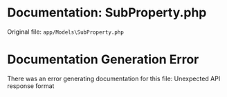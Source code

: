 # Documentation: SubProperty.php

Original file: `app/Models\SubProperty.php`

# Documentation Generation Error

There was an error generating documentation for this file: Unexpected API response format